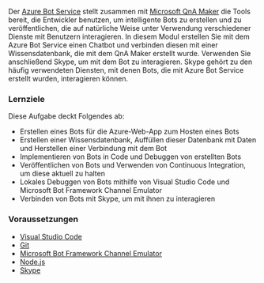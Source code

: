 Der [Azure Bot Service](https://azure.microsoft.com/en*us/services/bot*service/) stellt zusammen mit [Microsoft QnA Maker](https://www.qnamaker.ai/) die Tools bereit, die Entwickler benutzen, um intelligente Bots zu erstellen und zu veröffentlichen, die auf natürliche Weise unter Verwendung verschiedener Dienste mit Benutzern interagieren. In diesem Modul erstellen Sie mit dem Azure Bot Service einen Chatbot und verbinden diesen mit einer Wissensdatenbank, die mit dem QnA Maker erstellt wurde. Verwenden Sie anschließend Skype, um mit dem Bot zu interagieren. Skype gehört zu den häufig verwendeten Diensten, mit denen Bots, die mit Azure Bot Service erstellt wurden, interagieren können.

### <a name="learning-objectives"></a>Lernziele

Diese Aufgabe deckt Folgendes ab:

- Erstellen eines Bots für die Azure-Web-App zum Hosten eines Bots
- Erstellen einer Wissensdatenbank, Auffüllen dieser Datenbank mit Daten und Herstellen einer Verbindung mit dem Bot
- Implementieren von Bots in Code und Debuggen von erstellten Bots
- Veröffentlichen von Bots und Verwenden von Continuous Integration, um diese aktuell zu halten
- Lokales Debuggen von Bots mithilfe von Visual Studio Code und Microsoft Bot Framework Channel Emulator
- Verbinden von Bots mit Skype, um mit ihnen zu interagieren

### <a name="prerequisites"></a>Voraussetzungen
- [Visual Studio Code](http://code.visualstudio.com)
- [Git](https://git-scm.com)
- [Microsoft Bot Framework Channel Emulator](https://emulator.botframework.com/)
- [Node.js](https://nodejs.org)
- [Skype](https://www.skype.com/en/download-skype/skype-for-computer/)